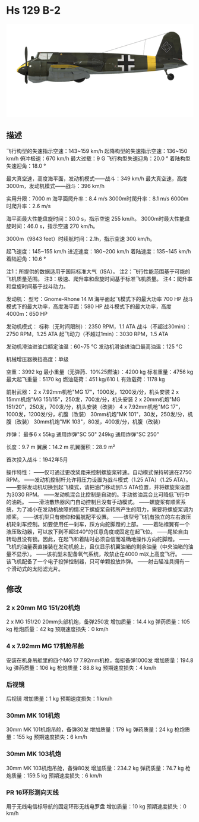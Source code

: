 # Hs 129 B-2

![hs129b2](../images/hs129b2.png)

## 描述

飞行构型的失速指示空速：143~159 km/h
起降构型的失速指示空速：136~150 km/h
俯冲极速：670 km/h
最大过载：9 G
飞行构型失速迎角：20.0 °
着陆构型失速迎角：18.0 °

最大真空速，高度海平面，发动机模式——战斗：349 km/h
最大真空速，高度3000m，发动机模式——战斗：396 km/h

实用升限：7000 m
海平面爬升率：8.4 m/s
3000m时爬升率：8.1 m/s
6000m时爬升率：2.6 m/s

海平面最大性能盘旋时间：30.0 s，指示空速 255 km/h。
3000m时最大性能盘旋时间：46.0 s，指示空速 270 km/h。

3000m（9843 feet）时续航时间：2.1h，指示空速 300 km/h。

起飞速度：145~155 km/h
进近速度：180~200 km/h
着陆速度：135~145 km/h
着陆迎角：10.6 °

注1：所提供的数据适用于国际标准大气（ISA）。
注2：飞行性能范围基于可能的飞机质量范围。
注3：极速、爬升率和盘旋时间基于标准飞机质量。
注4：爬升率和盘旋时间基于战斗动力。

发动机：
型号：Gnome-Rhone 14 M
海平面起飞模式下的最大功率 700 HP
战斗模式下的最大功率，高度海平面：580 HP
战斗模式下的最大功率，高度4000m：650 HP

发动机模式：
标称（无时间限制）：2350 RPM，1.1 ATA
战斗（不超过30min）：2750 RPM，1.25 ATA
起飞动力（不超过1min）：3030 RPM，1.5 ATA

发动机滑油进油口额定油温：60~75 °C
发动机滑油进油口最高油温：125 °C

机械增压器换挡高度：单级

空重：3992 kg
最小重量（无弹药、10%25燃油）：4200 kg
标准重量：4756 kg
最大起飞重量：5170 kg
燃油载荷：451 kg/610 L
有效载荷：1178 kg

前射武器：
2 x 7.92mm机枪"MG 17"，1000发，1200发/分，机头安装
2 x 15mm机炮"MG 151/15"，250发，700发/分，机头安装
2 x 20mm机炮"MG 151/20"，250发，700发/分，机头安装（改装）
4 x 7.92mm机枪"MG 17"，1000发，1200发/分，机腹（改装）
30mm机炮"MK 101"，30发，250发/分，机腹（改装）
30mm机炮"MK 103"，80发，400发/分，机腹（改装）

炸弹：
最多6 x 55kg 通用炸弹"SC 50"
249kg 通用炸弹"SC 250"

长度：9.7 m
翼展：14.2 m
机翼面积：28.9 m²

首次投入战斗：1942年5月

操作特性：
——仅可通过更改桨距来控制螺旋桨转速。自动模式保持转速在2750 RPM。
——发动机控制杆允许将压力设置为战斗模式（1.25  ATA）（1.25 ATA）。
——要将发动机切换到起飞模式，请把油门移动到1.5 ATA位置，并将螺旋桨设置为3030 RPM。
——发动机混合比控制是自动的。手动贫油混合比可降低飞行中的油耗。
——滑油散热器风门自动控制且没有手动模式。
——螺旋桨有顺桨系统，为了减小在发动机故障的情况下螺旋桨自转所产生的阻力，需要将螺旋桨调为顺桨。
——该机型只有俯仰和偏航配平设置。
——该型号飞机有独立的左右液压机轮刹车控制。如要使用任一刹车，踩方向舵脚蹬的上部。
——着陆襟翼有一个液压致动器，可以放下到不超过40°的任意角度或固定在起飞位。
——尾轮自由转动且没有锁。因此，在起飞和着陆时必须自信而准确地操作方向舵脚蹬。
——飞机的油量表直接装在发动机舱上，且仅显示机翼油箱的剩余油量（中央油箱的油量不显示）。
——该机型未配备氧气系统，故禁止在4000 m以上高度飞行。
——该飞机配备了一个电子投弹控制器，只可单颗投放炸弹。
——射击瞄准具拥有一个滑动式的太阳滤光片。


## 修改


### 2 x 20mm MG 151/20机炮

2 x MG 151/20 20mm头部机炮，备弹250发
增加质量：14.4 kg
弹药质量：105 kg
枪炮质量：42 kg
预期速度损失：0 km/h

### 4 x 7.92mm MG 17机枪吊舱

安装在机身吊舱里的四个MG 17 7.92mm机枪，每挺备弹1000发
增加质量：194.8 kg
弹药质量：106 kg
枪炮质量：88.8 kg
预期速度损失：4 km/h

### 后视镜

后视镜
增加质量：1 kg
预期速度损失：1 km/h

### 30mm MK 101机炮

30mm MK 101机炮吊舱，备弹30发
增加质量：179 kg
弹药质量：24 kg
枪炮质量：155 kg
预期速度损失：6 km/h

### 30mm MK 103机炮

30mm MK 103机炮吊舱，备弹80发
增加质量：234.2 kg
弹药质量：74.7 kg
枪炮质量：159.5 kg
预期速度损失：6 km/h

### PR 16环形测向天线

用于无线电信标导航的固定环形无线电罗盘
增加质量：10 kg
预期速度损失：0 km/h